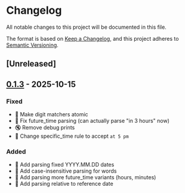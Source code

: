 # Changelog

All notable changes to this project will be documented in this file.

The format is based on [Keep a Changelog](https://keepachangelog.com/en/1.0.0/),
and this project adheres to [Semantic Versioning](https://semver.org/spec/v2.0.0.html).

## [Unreleased]

## [0.1.3](https://github.com/berkus/natural-date-rs/releases/tag/v0.1.3) - 2025-10-15

### Fixed

- 🐛 Make digit matchers atomic
- 🐛 Fix future_time parsing (can actually parse "in 3 hours" now)
- 🔇 Remove debug prints
- 👔 Change specific_time rule to accept `at 5 pm`

### Added

- 👔 Add parsing fixed YYYY.MM.DD dates
- 👔 Add case-insensitive parsing for words
- 👔 Add parsing more future_time variants (hours, minutes)
- 👔 Add parsing relative to reference date
